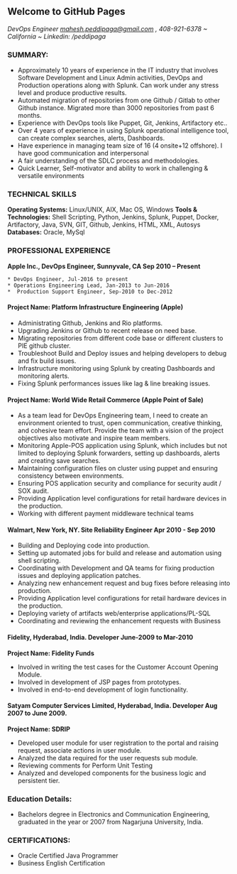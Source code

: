 ## Welcome to GitHub Pages

_DevOps Engineer mahesh.peddipaga@gmail.com , 408-921-6378 ~ California ~ Linkedin: /peddipaga_

### SUMMARY:
* Approximately 10 years of experience in the IT industry that involves Software Development and Linux Admin activities, DevOps and Production operations along with Splunk. Can work under any stress level and produce productive results. 
* Automated migration of repositories from one Github / Gitlab to other Github instance. Migrated more than 3000 repositories from past 6 months.
* Experience with DevOps tools like Puppet, Git, Jenkins, Artifactory etc..
* Over 4 years of experience in using Splunk operational intelligence tool, can create complex searches, alerts, Dashboards. 
* Have experience in managing team size of 16 (4 onsite+12 offshore). I have good communication and interpersonal 
* A fair understanding of the SDLC process and methodologies.
* Quick Learner, Self-motivator and ability to work in challenging & versatile environments

### TECHNICAL SKILLS

**Operating Systems:** 		    Linux/UNIX, AIX, Mac OS, Windows
**Tools & Technologies:**   	Shell Scripting, Python, Jenkins, Splunk, Puppet, Docker, Artifactory,         Java, SVN, GIT, Github,                                   Jenkins, HTML, XML, Autosys
**Databases:**        		   	Oracle, MySql

### PROFESSIONAL EXPERIENCE
**Apple Inc., DevOps Engineer, Sunnyvale, CA            				                                Sep 2010 – Present**

    * DevOps Engineer, Jul-2016 to present
    * Operations Engineering Lead, Jan-2013 to Jun-2016 
    *  Production Support Engineer, Sep-2010 to Dec-2012

#### Project Name:  Platform Infrastructure Engineering (Apple)      
* Administrating Github, Jenkins and Rio platforms.
* Upgrading Jenkins or Github to recent release on need base. 
* Migrating repositories from different code base or different clusters to PIE github cluster.
* Troubleshoot Build and Deploy issues and helping developers to debug and fix build issues.
* Infrastructure monitoring using Splunk by creating Dashboards and monitoring alerts.
* Fixing Splunk performances issues like lag & line breaking issues.

#### Project Name:  World Wide Retail Commerce (Apple Point of Sale)   
* As a team lead for DevOps Engineering team, I need to create an environment oriented to trust, open communication, creative thinking, and cohesive team effort. Provide the team with a vision of the project objectives also motivate and inspire team members.
* Monitoring Apple-POS application using Splunk, which includes but not limited to deploying Splunk forwarders, setting up dashboards, alerts and creating save searches. 
* Maintaining configuration files on cluster using puppet and ensuring consistency between environments.
* Ensuring POS application security and compliance for security audit / SOX audit.
* Providing Application level configurations for retail hardware devices in the production.  
* Working with different payment middleware technical teams

#### Walmart, New York, NY. Site Reliability Engineer                                          Apr 2010 - Sep 2010
* Building and Deploying code into production. 
* Setting up automated jobs for build and release and automation using shell scripting. 
* Coordinating with Development and QA teams for fixing production issues and deploying application patches.
* Analyzing new enhancement request and bug fixes before releasing into production.
* Providing Application level configurations for retail hardware devices in the production.  
* Deploying variety of artifacts web/enterprise applications/PL-SQL
* Coordinating and reviewing the enhancement requests with Business 

#### Fidelity, Hyderabad, India. Developer				                                            June-2009 to Mar-2010
**Project Name: Fidelity Funds**

* Involved in writing the test cases for the Customer Account Opening Module.
* Involved in development of JSP pages from prototypes.
* Involved in end-to-end development of login functionality.

#### Satyam Computer Services Limited, Hyderabad, India. Developer 	                          Aug 2007 to June 2009.
**Project Name: SDRIP**

* Developed user module for user registration to the portal and raising request, associate actions in user module.
*	Analyzed the data required for the user requests sub module.
*	Reviewing comments for Perform Unit Testing
*	Analyzed and developed components for the business logic and persistent tier.

### Education Details:  
* Bachelors degree in Electronics and Communication Engineering, graduated in the year or 2007 from Nagarjuna University, India.

### CERTIFICATIONS:
*	Oracle Certified Java Programmer
* Business English Certification

